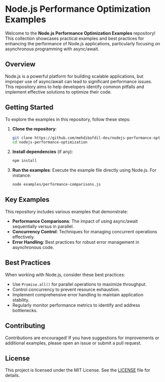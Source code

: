 # Node.js Performance Optimization Examples

Welcome to the **Node.js Performance Optimization Examples** repository! This collection showcases practical examples and best practices for enhancing the performance of Node.js applications, particularly focusing on asynchronous programming with async/await.

## Overview

Node.js is a powerful platform for building scalable applications, but improper use of async/await can lead to significant performance issues. This repository aims to help developers identify common pitfalls and implement effective solutions to optimize their code.

## Getting Started

To explore the examples in this repository, follow these steps:

1. **Clone the repository**:
   ```bash
   git clone https://github.com/mehdibafdil-dev/nodejs-performance-optimization.git
   cd nodejs-performance-optimization
   ```

2. **Install dependencies** (if any):
   ```bash
   npm install
   ```

3. **Run the examples**:
   Execute the example file directly using Node.js. For instance:
   ```bash
   node examples/performance-comparisons.js
   ```

## Key Examples

This repository includes various examples that demonstrate:

- **Performance Comparisons**: The impact of using async/await sequentially versus in parallel.
- **Concurrency Control**: Techniques for managing concurrent operations effectively.
- **Error Handling**: Best practices for robust error management in asynchronous code.

## Best Practices

When working with Node.js, consider these best practices:

- Use `Promise.all()` for parallel operations to maximize throughput.
- Control concurrency to prevent resource exhaustion.
- Implement comprehensive error handling to maintain application stability.
- Regularly monitor performance metrics to identify and address bottlenecks.

## Contributing

Contributions are encouraged! If you have suggestions for improvements or additional examples, please open an issue or submit a pull request.

## License

This project is licensed under the MIT License. See the [LICENSE](LICENSE) file for details.
